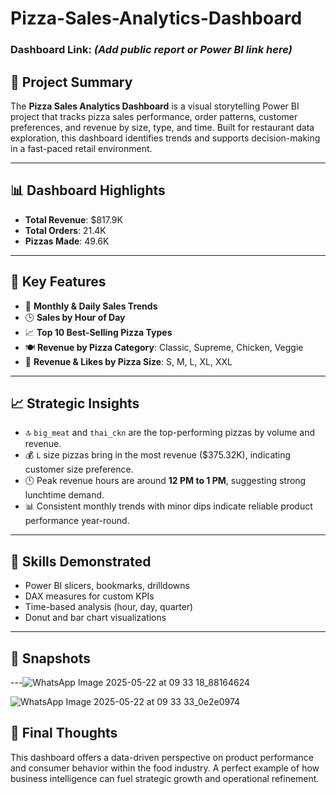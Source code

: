 # Pizza-Sales-Analytics-Dashboard

### Dashboard Link: *(Add public report or Power BI link here)*

## 🍕 Project Summary

The **Pizza Sales Analytics Dashboard** is a visual storytelling Power BI project that tracks pizza sales performance, order patterns, customer preferences, and revenue by size, type, and time. Built for restaurant data exploration, this dashboard identifies trends and supports decision-making in a fast-paced retail environment.

---

## 📊 Dashboard Highlights

- **Total Revenue**: $817.9K  
- **Total Orders**: 21.4K  
- **Pizzas Made**: 49.6K  

---

## 🧩 Key Features

- 📆 **Monthly & Daily Sales Trends**  
- 🕒 **Sales by Hour of Day**  
- 📈 **Top 10 Best-Selling Pizza Types**  
- 🍽️ **Revenue by Pizza Category**: Classic, Supreme, Chicken, Veggie  
- 🍕 **Revenue & Likes by Pizza Size**: S, M, L, XL, XXL

---

## 📈 Strategic Insights

- 🔝 `big_meat` and `thai_ckn` are the top-performing pizzas by volume and revenue.
- 💰 `L` size pizzas bring in the most revenue ($375.32K), indicating customer size preference.
- 🕛 Peak revenue hours are around **12 PM to 1 PM**, suggesting strong lunchtime demand.
- 📊 Consistent monthly trends with minor dips indicate reliable product performance year-round.

---

## 🧠 Skills Demonstrated

- Power BI slicers, bookmarks, drilldowns
- DAX measures for custom KPIs
- Time-based analysis (hour, day, quarter)
- Donut and bar chart visualizations

---

## 📸 Snapshots



---![WhatsApp Image 2025-05-22 at 09 33 18_88164624](https://github.com/user-attachments/assets/8c170403-a6b5-4236-b375-19fbb07b413b)

![WhatsApp Image 2025-05-22 at 09 33 33_0e2e0974](https://github.com/user-attachments/assets/fc0958f0-036f-45a0-9e03-6ab9ae7055d8)



## 🚀 Final Thoughts

This dashboard offers a data-driven perspective on product performance and consumer behavior within the food industry. A perfect example of how business intelligence can fuel strategic growth and operational refinement.
